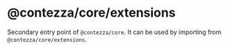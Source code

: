 # @contezza/core/extensions

Secondary entry point of `@contezza/core`. It can be used by importing from `@contezza/core/extensions`.
